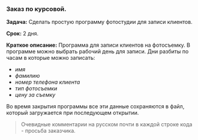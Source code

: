 ### Заказ по курсовой.
**Задача:** Сделать простую программу фотостудии для записи клиентов.

**Срок:** 2 дня.

**Краткое описание:** Программа для записи клиентов на фотосъемку. 
В программе можно выбрать рабочий день для записи. 
Дни разбиты по часам в которые можно записать:

- *имя*
- *фамилию*
- *номер телефона клиента*
- *тип фотосъемки*
- *цену за съемку*

Во время закрытия программы все эти данные сохраняются в файл, 
который загружается при последующем открытии.

>Очевидные комментарии на русском почти в каждой строке кода - просьба заказчика.